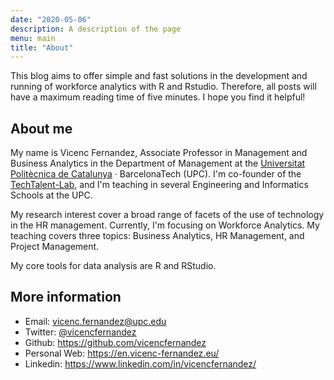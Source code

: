 ```yaml
---
date: "2020-05-06"
description: A description of the page
menu: main
title: "About"
---
```


This blog aims to offer simple and fast solutions in the development and running of workforce analytics with R and Rstudio. Therefore, all posts will have a maximum reading time of five minutes. I hope you find it helpful!

## About me

My name is Vicenc Fernandez, Associate Professor in Management and Business Analytics in the Department of Management at the [Universitat Politècnica de Catalunya](https://www.upc.edu/ca) · BarcelonaTech (UPC). I'm co-founder of the [TechTalent-Lab](https://techtalent-lab.upc.edu/en), and I'm teaching in several Engineering and Informatics Schools at the UPC.

My research interest cover a broad range of facets of the use of technology in the HR management. Currently, I'm focusing on Workforce Analytics. My teaching covers three topics: Business Analytics, HR Management, and Project Management. 

My core tools for data analysis are R and RStudio.


## More information

* Email: <vicenc.fernandez@upc.edu>
* Twitter: [@vicencfernandez](https://twitter.com/vicencfernandez)
* Github: <https://github.com/vicencfernandez>
* Personal Web: <https://en.vicenc-fernandez.eu/>
* Linkedin: <https://www.linkedin.com/in/vicencfernandez/>